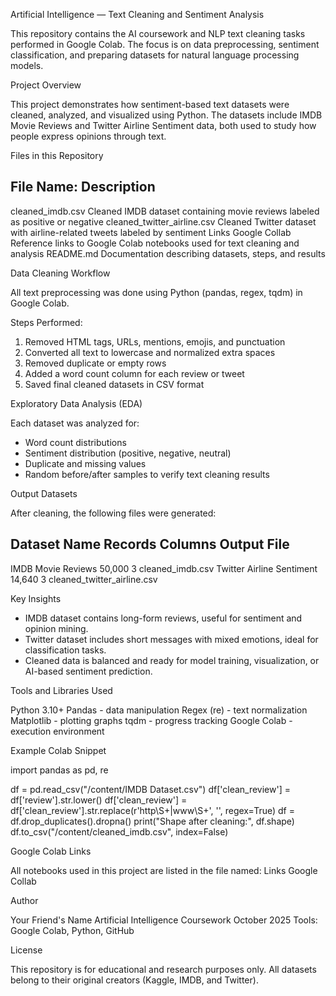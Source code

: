 Artificial Intelligence — Text Cleaning and Sentiment Analysis

This repository contains the AI coursework and NLP text cleaning tasks performed in Google Colab.
The focus is on data preprocessing, sentiment classification, and preparing datasets for natural language processing models.


Project Overview

This project demonstrates how sentiment-based text datasets were cleaned, analyzed, and visualized using Python.
The datasets include IMDB Movie Reviews and Twitter Airline Sentiment data, both used to study how people express opinions through text.


Files in this Repository

File Name:                 Description
--------------------------------------------------------------------
cleaned_imdb.csv           Cleaned IMDB dataset containing movie reviews labeled as positive or negative
cleaned_twitter_airline.csv Cleaned Twitter dataset with airline-related tweets labeled by sentiment
Links Google Collab         Reference links to Google Colab notebooks used for text cleaning and analysis
README.md                   Documentation describing datasets, steps, and results


Data Cleaning Workflow

All text preprocessing was done using Python (pandas, regex, tqdm) in Google Colab.

Steps Performed:
1. Removed HTML tags, URLs, mentions, emojis, and punctuation
2. Converted all text to lowercase and normalized extra spaces
3. Removed duplicate or empty rows
4. Added a word count column for each review or tweet
5. Saved final cleaned datasets in CSV format


Exploratory Data Analysis (EDA)

Each dataset was analyzed for:
- Word count distributions
- Sentiment distribution (positive, negative, neutral)
- Duplicate and missing values
- Random before/after samples to verify text cleaning results


Output Datasets

After cleaning, the following files were generated:

Dataset Name             Records   Columns   Output File
-------------------------------------------------------------------
IMDB Movie Reviews        50,000    3         cleaned_imdb.csv
Twitter Airline Sentiment 14,640    3         cleaned_twitter_airline.csv


Key Insights

- IMDB dataset contains long-form reviews, useful for sentiment and opinion mining.
- Twitter dataset includes short messages with mixed emotions, ideal for classification tasks.
- Cleaned data is balanced and ready for model training, visualization, or AI-based sentiment prediction.


Tools and Libraries Used

Python 3.10+
Pandas - data manipulation
Regex (re) - text normalization
Matplotlib - plotting graphs
tqdm - progress tracking
Google Colab - execution environment


Example Colab Snippet

import pandas as pd, re

df = pd.read_csv("/content/IMDB Dataset.csv")
df['clean_review'] = df['review'].str.lower()
df['clean_review'] = df['clean_review'].str.replace(r'http\S+|www\S+', '', regex=True)
df = df.drop_duplicates().dropna()
print("Shape after cleaning:", df.shape)
df.to_csv("/content/cleaned_imdb.csv", index=False)


Google Colab Links

All notebooks used in this project are listed in the file named: Links Google Collab


Author

Your Friend's Name
Artificial Intelligence Coursework
October 2025
Tools: Google Colab, Python, GitHub


License

This repository is for educational and research purposes only.
All datasets belong to their original creators (Kaggle, IMDB, and Twitter).
